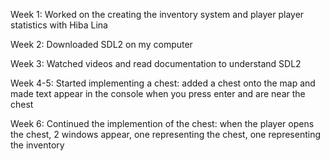 Week 1:
Worked on the creating the inventory system and player player statistics with Hiba Lina

Week 2:
Downloaded SDL2 on my computer

Week 3:
Watched videos and read documentation to understand SDL2

Week 4-5:
Started implementing a chest: added a chest onto the map and made text appear in the console when you press enter and are near the chest


Week 6:
Continued the implemention of the chest: when the player opens the chest, 2 windows appear, one representing the chest, one representing the inventory
